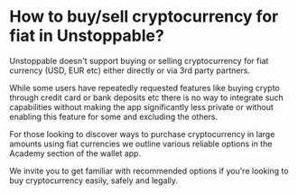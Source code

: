 # How to buy/sell cryptocurrency for fiat in Unstoppable?

Unstoppable doesn't support buying or selling cryptocurrency for fiat currency (USD, EUR etc) either directly or via 3rd party partners.

While some users have repeatedly requested features like buying crypto through credit card or bank deposits etc there is no way to integrate such capabilities without making the app significantly less private or without enabling this feature for some and excluding the others.

For those looking to discover ways to purchase cryptocurrency in large amounts using fiat currencies we outline various reliable options in the Academy section of the wallet app.

We invite you to get familiar with recommended options if you're looking to buy cryptocurrency easily, safely and legally.
